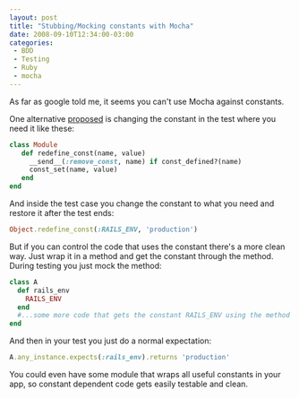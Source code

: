 ```yaml
---
layout: post
title: "Stubbing/Mocking constants with Mocha"
date: 2008-09-10T12:34:00-03:00
categories:
 - BDD
 - Testing
 - Ruby
 - mocha
---
```

As far as google told me, it seems you can't use Mocha against constants.

One alternative [proposed](http://rubyforge.org/pipermail/mocha-developer/2007-July/000394.html) is changing the constant in the test where you need it like these:

```ruby
class Module
   def redefine_const(name, value)
     __send__(:remove_const, name) if const_defined?(name)
     const_set(name, value)
   end
end
```

And inside the test case you change the constant to what you need and restore it after the test ends:

```ruby
Object.redefine_const(:RAILS_ENV, 'production')
```

But if you can control the code that uses the constant there's a more clean way. Just wrap it in a method and get the constant through the method. During testing you just mock the method:

```ruby
class A
  def rails_env
    RAILS_ENV
  end
  #...some more code that gets the constant RAILS_ENV using the method rails_env...
end
```

And then in your test you just do a normal expectation:

```ruby
A.any_instance.expects(:rails_env).returns 'production'
```

You could even have some module that wraps all useful constants in your app, so constant dependent code gets easily testable and clean.
